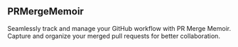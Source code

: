 ## PRMergeMemoir
Seamlessly track and manage your GitHub workflow with PR Merge Memoir. Capture and organize your merged pull requests for better collaboration.
